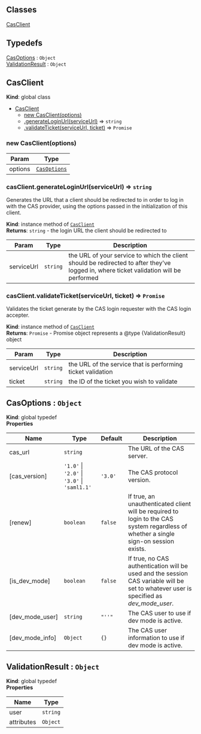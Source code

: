 ## Classes

<dl>
<dt><a href="#CasClient">CasClient</a></dt>
<dd></dd>
</dl>

## Typedefs

<dl>
<dt><a href="#CasOptions">CasOptions</a> : <code>Object</code></dt>
<dd></dd>
<dt><a href="#ValidationResult">ValidationResult</a> : <code>Object</code></dt>
<dd></dd>
</dl>

<a name="CasClient"></a>

## CasClient
**Kind**: global class  

* [CasClient](#CasClient)
    * [new CasClient(options)](#new_CasClient_new)
    * [.generateLoginUrl(serviceUrl)](#CasClient+generateLoginUrl) ⇒ <code>string</code>
    * [.validateTicket(serviceUrl, ticket)](#CasClient+validateTicket) ⇒ <code>Promise</code>

<a name="new_CasClient_new"></a>

### new CasClient(options)

| Param | Type |
| --- | --- |
| options | [<code>CasOptions</code>](#CasOptions) | 

<a name="CasClient+generateLoginUrl"></a>

### casClient.generateLoginUrl(serviceUrl) ⇒ <code>string</code>
Generates the URL that a client should be redirected to in order to log in with the CAS provider,
using the options passed in the initialization of this client.

**Kind**: instance method of [<code>CasClient</code>](#CasClient)  
**Returns**: <code>string</code> - the login URL the client should be redirected to  

| Param | Type | Description |
| --- | --- | --- |
| serviceUrl | <code>string</code> | the URL of your service to which the client should be redirected to after they've logged in, where ticket validation will be performed |

<a name="CasClient+validateTicket"></a>

### casClient.validateTicket(serviceUrl, ticket) ⇒ <code>Promise</code>
Validates the ticket generate by the CAS login requester with the CAS login accepter.

**Kind**: instance method of [<code>CasClient</code>](#CasClient)  
**Returns**: <code>Promise</code> - Promise object represents a @type {ValidationResult} object  

| Param | Type | Description |
| --- | --- | --- |
| serviceUrl | <code>string</code> | the URL of the service that is performing ticket validation |
| ticket | <code>string</code> | the ID of the ticket you wish to validate |

<a name="CasOptions"></a>

## CasOptions : <code>Object</code>
**Kind**: global typedef  
**Properties**

| Name | Type | Default | Description |
| --- | --- | --- | --- |
| cas_url | <code>string</code> |  | The URL of the CAS server. |
| [cas_version] | <code>&#x27;1.0&#x27;</code> \| <code>&#x27;2.0&#x27;</code> \| <code>&#x27;3.0&#x27;</code> \| <code>&#x27;saml1.1&#x27;</code> | <code>&#x27;3.0&#x27;</code> | The CAS protocol version. |
| [renew] | <code>boolean</code> | <code>false</code> | If true, an unauthenticated client will be required to login to the CAS system regardless of whether a single sign-on session exists. |
| [is_dev_mode] | <code>boolean</code> | <code>false</code> | If true, no CAS authentication will be used and the session CAS variable will be set to whatever user is specified as _dev_mode_user_. |
| [dev_mode_user] | <code>string</code> | <code>&quot;&#x27;&#x27;&quot;</code> | The CAS user to use if dev mode is active. |
| [dev_mode_info] | <code>Object</code> | <code>{}</code> | The CAS user information to use if dev mode is active. |

<a name="ValidationResult"></a>

## ValidationResult : <code>Object</code>
**Kind**: global typedef  
**Properties**

| Name | Type |
| --- | --- |
| user | <code>string</code> | 
| attributes | <code>Object</code> | 

